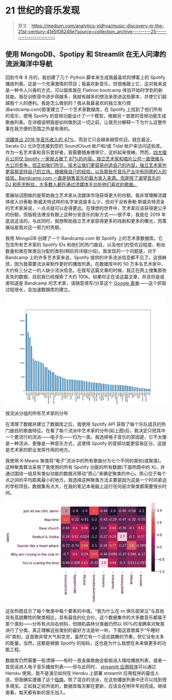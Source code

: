 # 21 世纪的音乐发现

> 原文：<https://medium.com/analytics-vidhya/music-discovery-in-the-21st-century-41e5f08246e?source=collection_archive---------25----------------------->

## 使用 MongoDB、Spotipy 和 Streamlit 在无人问津的流派海洋中导航

回到今年 8 月的，我创建了几个 Python 脚本来生成我最喜欢的博客上的 Spotify 播放列表。这是一个充满激情的项目；我喜欢新音乐，但很难跟上它，这对我来说是一种令人兴奋的方式，可以锻炼我在 Flatiron bootcamp 体验开始时学到的新技能。我在训练营中进步得越多，我就有越多的想法来改进这些脚本，并使它们超越我个人的便利。我是怎么做到的？我从我最喜欢的独立发行商(Bandcamp.com)那里建立了一个艺术家数据库，在 Spotify 上找到了他们所有的音乐，使用 Spotify 的音频功能设计了一个模型，根据另一首歌的音频功能生成歌曲列表。在详细说明我是如何做到这一切之前，让我充分解释一下为什么这整件事在我方便的范围之外是有用的。

[流媒体占 2018 年音乐收入的 47%](https://techcrunch.com/2019/04/02/streaming-accounted-for-nearly-half-of-music-revenues-worldwide-in-2018/)，而且它只会越来越受欢迎。就在最近，Serato DJ 允许您连接到您的 SoundCloud 帐户和/或 Tidal 帐户来访问这些库。作为一名艺术家和音乐爱好者，我需要随身携带它，这听起来很棒。然而，[四大唱片公司仅 Spotify 一家就占据了 87%的内容。独立艺术家和唱片公司一直很难与大公司竞争，但正如我们所见，技术让我们更容易创造自己的内容，独立艺术家也更容易坚持自己的立场。根据我自己的经验，以及那些在音乐产业中有同感的人的经验，Bandcamp.com 一直是销售音乐的最大收入来源。但是除了渴望音乐的 DJ 和死忠粉丝，大多数人都在通过流媒体平台听他们喜欢的歌曲。](https://www.thelocal.se/20180302/the-story-of-spotify-swedens-controversial-king-of-music-streaming)

策展站试图做的是帮助独立艺术家从流媒体市场获得更大的份额。我非常理解流媒体收入对泰勒·斯威夫特这样的名字来说是多么少，但对于没有泰勒·斯威夫特资金的艺术家来说，一点点就可以走得更远。在理想的世界中，艺术家应该获得更公平的份额，但版税法律没有跟上这种分发音乐的新方式——很不幸，我是在 2019 年底说这话的。与此同时，我想帮助独立艺术家获得更多的戏剧和更多的曝光，而策展站是我对这一努力的贡献。

我用 MongoDB 创建了一个 Bandcamp.com 和 Spotify 上的艺术家数据库。它包含所有艺术家的 Spotify IDs 和他们的热门曲目，以及他们的受欢迎程度、粉丝数量和我在聚类后分配的类别(稍后将详细介绍)。我发现的一个问题是，对于 Bandcamp 上的许多艺术家来说，Spotify 提供的许多流派信息都不见了。这很麻烦，因为我需要流派来制作更好的播放列表。在数据库中的 50 万多名艺术家中，大约有三分之一的人缺少流派信息。在我写这篇文章的时候，我正在网上搜集那些丢失的数据，目前我已经搜索了大约 100k。如果你正在读这篇文章，并且你是或者知道是 Bandcamp 的艺术家，请随意填写/分享这个 [Google 表单](https://forms.gle/XXeZnS9pmT3mLhh56)——这个抓取过程很长，会加速数据库的建立。

![](img/d27b7ee921138e6366558ee793d20346.png)

按流派分组的所有艺术家的分布

在清理了数据并建立了数据库之后，我使用 Spotify API 获取了每个乐队成员的热门曲目的歌曲特征。在看了每个流派中艺术家的分布(如上图)后，我决定只把其中一个更流行的流派——电子乐——归为一类。我选择电子音乐的原因是，它不太像是一种流派，更像是一种音乐方式，这使得 Spotify 的音频功能更容易区分。这就是艺术家的职业发挥作用的地方。

我使用 K-Means 聚类将“电子”流派中的所有歌曲分为七个不同的类别(或聚类)。这种聚类算法采用了我使用的所有 Spotify 功能的所有数据(下面热图中的 X)，并通过围绕一组具有类似功能的数据点移动“质心”来确定聚类的中心。质心位于每个点之间的平均距离最小的地方。我选择这种聚类方法主要是因为这是一个时间紧迫的学校项目。数据集有点大，在我的笔记本电脑上运行任何层次聚类都需要很长时间。

![](img/c12817fadbb4adf48ef946862d8f8a18.png)

这张热图显示了每个聚类中每个要素的中值。“我为什么在 rn 俱乐部哭泣”与其他具有高跳舞性的聚类相比，具有最低的化合价。这个数据集中的大多数音乐都属于那个类别——分布有点向右倾斜，但随机森林分类器仍然以 90%的准确率对聚类进行了分类。真正理解这些类别的最好方法是听一听。下面这首歌属于“午睡时间”类别。这首歌非常大气和空灵，虽然它有一个适合跳舞的节奏，但它没有太多的能量。当然，这都是根据 Spotify 的指标，这也是为什么我想在未来做更多的功能工程。

数据库仍然需要一些清理——有时一首金属歌曲会偷偷进入嘻哈播放列表，或者一首民谣进入电子音乐播放列表——但与此同时， [streamlit 应用程序](https://curation-station.herokuapp.com)可以通过 Heroku 使用。我不是演示如何在 Heroku 上部署 streamlit 应用程序的最佳人选，但我确实遵循了这个[指南](https://towardsdatascience.com/quickly-build-and-deploy-an-application-with-streamlit-988ca08c7e83)。除了混合的流派，在这些播放列表中还可以找到很多瑰宝。正如我之前所说的，数据库每天都在更新，应该会在明年年初完成。继续查看，每天都有新的音乐加入。